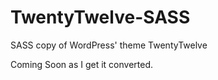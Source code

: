 TwentyTwelve-SASS
=================

SASS copy of WordPress' theme TwentyTwelve

Coming Soon as I get it converted.